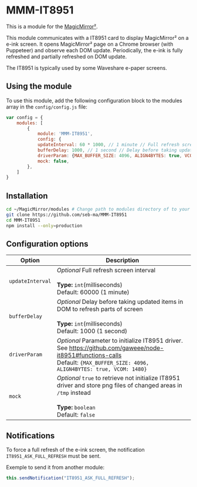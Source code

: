 # MMM-IT8951

This is a module for the [MagicMirror²](https://github.com/MichMich/MagicMirror/).

This module communicates with a IT8951 card to display MagicMirror² on a e-ink screen.
It opens MagicMirror² page on a Chrome browser (with Puppeteer) and observe each DOM update.
Periodically, the e-ink is fully refreshed and partially refreshed on DOM update.

The IT8951 is typically used by some Waveshare e-paper screens.

## Using the module

To use this module, add the following configuration block to the modules array in the `config/config.js` file:

```js
var config = {
	modules: [
		{
			module: 'MMM-IT8951',
			config: {
			updateInterval: 60 * 1000, // 1 minute // Full refresh screen
			bufferDelay: 1000, // 1 second // Delay before taking updated items
			driverParam: {MAX_BUFFER_SIZE: 4096, ALIGN4BYTES: true, VCOM: 1480}, // see https://github.com/gaweee/node-it8951#functions-calls
			mock: false,
		},
	]
}
```

## Installation

```sh
cd ~/MagicMirror/modules # Change path to modules directory of to your actual MagiMirror² installation
git clone https://github.com/seb-ma/MMM-IT8951
cd MMM-IT8951
npm install --only=production
```

## Configuration options

| Option           | Description
|----------------- |------------
| `updateInterval` | *Optional* Full refresh screen interval <br><br>**Type:** `int`(milliseconds) <br>Default: 60000 (1 minute)
| `bufferDelay`    | *Optional* Delay before taking updated items in DOM to refresh parts of screen <br><br>**Type:** `int`(milliseconds) <br>Default: 1000 (1 second)
| `driverParam`    | *Optional* Parameter to initialize IT8951 driver. See https://github.com/gaweee/node-it8951#functions-calls <br>Default: `{MAX_BUFFER_SIZE: 4096, ALIGN4BYTES: true, VCOM: 1480}`
| `mock`           | *Optional* `true` to retrieve not initialize IT8951 driver and store png files of changed areas in `/tmp` instead<br><br>**Type:** `boolean` <br>Default: `false`

## Notifications

To force a full refresh of the e-ink screen, the notification `IT8951_ASK_FULL_REFRESH` must be sent.

Exemple to send it from another module:

```js
this.sendNotification("IT8951_ASK_FULL_REFRESH");
```
